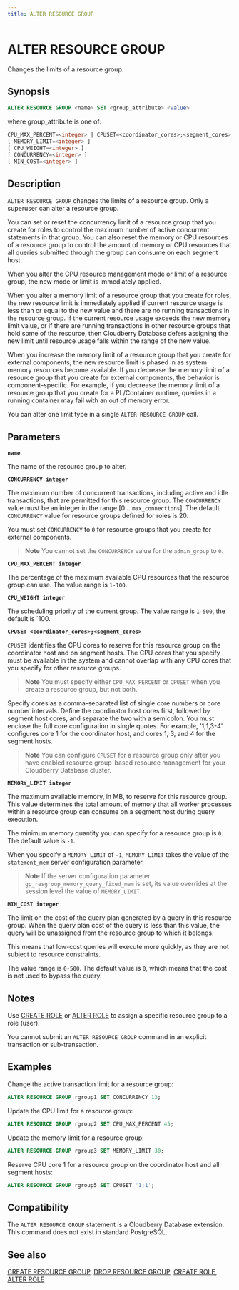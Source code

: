 ```yaml
---
title: ALTER RESOURCE GROUP
---
```


# ALTER RESOURCE GROUP

Changes the limits of a resource group.

## Synopsis

```sql
ALTER RESOURCE GROUP <name> SET <group_attribute> <value>
```

where group_attribute is one of:

```sql
CPU_MAX_PERCENT=<integer> | CPUSET=<coordinator_cores>;<segment_cores>
[ MEMORY_LIMIT=<integer> ]
[ CPU_WEIGHT=<integer> ]
[ CONCURRENCY=<integer> ]
[ MIN_COST=<integer> ]
```

## Description

`ALTER RESOURCE GROUP` changes the limits of a resource group. Only a superuser can alter a resource group.

You can set or reset the concurrency limit of a resource group that you create for roles to control the maximum number of active concurrent statements in that group. You can also reset the memory or CPU resources of a resource group to control the amount of memory or CPU resources that all queries submitted through the group can consume on each segment host.

When you alter the CPU resource management mode or limit of a resource group, the new mode or limit is immediately applied.

When you alter a memory limit of a resource group that you create for roles, the new resource limit is immediately applied if current resource usage is less than or equal to the new value and there are no running transactions in the resource group. If the current resource usage exceeds the new memory limit value, or if there are running transactions in other resource groups that hold some of the resource, then Cloudberry Database defers assigning the new limit until resource usage falls within the range of the new value.

When you increase the memory limit of a resource group that you create for external components, the new resource limit is phased in as system memory resources become available. If you decrease the memory limit of a resource group that you create for external components, the behavior is component-specific. For example, if you decrease the memory limit of a resource group that you create for a PL/Container runtime, queries in a running container may fail with an out of memory error.

You can alter one limit type in a single `ALTER RESOURCE GROUP` call.

## Parameters

**`name`**

The name of the resource group to alter.

**`CONCURRENCY integer`**

The maximum number of concurrent transactions, including active and idle transactions, that are permitted for this resource group. The `CONCURRENCY` value must be an integer in the range [0 .. `max_connections`]. The default `CONCURRENCY` value for resource groups defined for roles is 20.

You must set `CONCURRENCY` to `0` for resource groups that you create for external components.

> **Note** You cannot set the `CONCURRENCY` value for the `admin_group` to `0`.

**`CPU_MAX_PERCENT integer`**

The percentage of the maximum available CPU resources that the resource group can use. The value range is `1-100`. 

**`CPU_WEIGHT integer`**

The scheduling priority of the current group. The value range is `1-500`, the default is `100. 

**`CPUSET <coordinator_cores>;<segment_cores>`**

`CPUSET` identifies the CPU cores to reserve for this resource group on the coordinator host and on segment hosts. The CPU cores that you specify must be available in the system and cannot overlap with any CPU cores that you specify for other resource groups.

> **Note** You must specify either `CPU_MAX_PERCENT` or `CPUSET` when you create a resource group, but not both.

Specify cores as a comma-separated list of single core numbers or core number intervals. Define the coordinator host cores first, followed by segment host cores, and separate the two with a semicolon. You must enclose the full core configuration in single quotes. For example, '1;1,3-4' configures core 1 for the coordinator host, and cores 1, 3, and 4 for the segment hosts.

> **Note** You can configure `CPUSET` for a resource group only after you have enabled resource group-based resource management for your Cloudberry Database cluster.

**`MEMORY_LIMIT integer`**

The maximum available memory, in MB, to reserve for this resource group. This value determines the total amount of memory that all worker processes within a resource group can consume on a segment host during query execution. 

The minimum memory quantity you can specify for a resource group is `0`. The default value is `-1`. 

When you specify a `MEMORY_LIMIT` of `-1`, `MEMORY LIMIT` takes the value of the `statement_mem` server configuration parameter. 

> **Note** If the server configuration parameter `gp_resgroup_memory_query_fixed_mem` is set, its value overrides at the session level the value of `MEMORY_LIMIT`.

**`MIN_COST integer`**

The limit on the cost of the query plan generated by a query in this resource group. When the query plan cost of the query is less than this value, the query will be unassigned from the resource group to which it belongs. 

This means that low-cost queries will execute more quickly, as they are not subject to resource constraints. 

The value range is `0-500`. The default value is `0`, which means that the cost is not used to bypass the query. 

## Notes

Use [CREATE ROLE](/docs/sql-stmts/create-role.md) or [ALTER ROLE](/docs/sql-stmts/alter-role.md) to assign a specific resource group to a role (user).

You cannot submit an `ALTER RESOURCE GROUP` command in an explicit transaction or sub-transaction.

## Examples

Change the active transaction limit for a resource group:

```sql
ALTER RESOURCE GROUP rgroup1 SET CONCURRENCY 13;
```

Update the CPU limit for a resource group:

```sql
ALTER RESOURCE GROUP rgroup2 SET CPU_MAX_PERCENT 45;
```

Update the memory limit for a resource group:

```sql
ALTER RESOURCE GROUP rgroup3 SET MEMORY_LIMIT 30;
```

Reserve CPU core 1 for a resource group on the coordinator host and all segment hosts:

```sql
ALTER RESOURCE GROUP rgroup5 SET CPUSET '1;1';
```

## Compatibility

The `ALTER RESOURCE GROUP` statement is a Cloudberry Database extension. This command does not exist in standard PostgreSQL.

## See also

[CREATE RESOURCE GROUP](/docs/sql-stmts/create-resource-group.md), [DROP RESOURCE GROUP](/docs/sql-stmts/drop-resource-group.md), [CREATE ROLE](/docs/sql-stmts/create-role.md), [ALTER ROLE](/docs/sql-stmts/alter-role.md)
